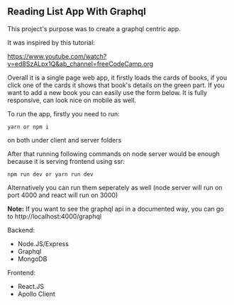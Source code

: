 <h2>Reading List App With Graphql</h2>
This project's purpose was to create a graphql centric app.

It was inspired by this tutorial:

https://www.youtube.com/watch?v=ed8SzALpx1Q&ab_channel=freeCodeCamp.org

Overall it is a single page web app, it firstly loads the cards of books, if you click one of the cards it shows that book's details on the green part. If you want to add a new book you can easily use the form below. It is fully responsive, can look nice on mobile as well.

To run the app, firstly you need to run:

<code>yarn or npm i</code>

on both under client and server folders

After that running following commands on node server would be enough because it is serving frontend using ssr:

<code>npm run dev or yarn run dev</code>

Alternatively you can run them seperately as well (node server will run on port 4000 and react will run on 3000)

**Note:** If you want to see the graphql api in a documented way, you can go to http://localhost:4000/graphql

Backend:

-   Node.JS/Express
-   Graphql
-   MongoDB

Frontend:

-   React.JS
-   Apollo Client

